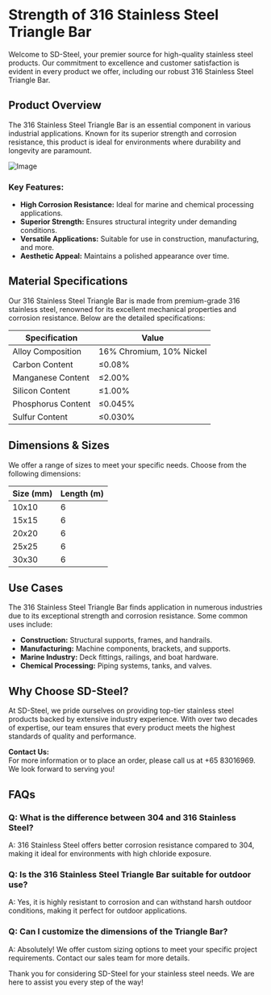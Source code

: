 # Strength of 316 Stainless Steel Triangle Bar

Welcome to SD-Steel, your premier source for high-quality stainless steel products. Our commitment to excellence and customer satisfaction is evident in every product we offer, including our robust 316 Stainless Steel Triangle Bar. 

## Product Overview

The 316 Stainless Steel Triangle Bar is an essential component in various industrial applications. Known for its superior strength and corrosion resistance, this product is ideal for environments where durability and longevity are paramount.

![Image](https://github.com/user-attachments/assets/2567258e-e124-4816-932d-1809bd27ef0b)

### Key Features:
- **High Corrosion Resistance:** Ideal for marine and chemical processing applications.
- **Superior Strength:** Ensures structural integrity under demanding conditions.
- **Versatile Applications:** Suitable for use in construction, manufacturing, and more.
- **Aesthetic Appeal:** Maintains a polished appearance over time.

## Material Specifications

Our 316 Stainless Steel Triangle Bar is made from premium-grade 316 stainless steel, renowned for its excellent mechanical properties and corrosion resistance. Below are the detailed specifications:

| Specification       | Value                       |
|---------------------|-----------------------------|
| Alloy Composition   | 16% Chromium, 10% Nickel    |
| Carbon Content      | ≤0.08%                      |
| Manganese Content   | ≤2.00%                      |
| Silicon Content     | ≤1.00%                      |
| Phosphorus Content  | ≤0.045%                     |
| Sulfur Content      | ≤0.030%                     |

## Dimensions & Sizes

We offer a range of sizes to meet your specific needs. Choose from the following dimensions:

| Size (mm) | Length (m) |
|-----------|------------|
| 10x10     | 6          |
| 15x15     | 6          |
| 20x20     | 6          |
| 25x25     | 6          |
| 30x30     | 6          |

## Use Cases

The 316 Stainless Steel Triangle Bar finds application in numerous industries due to its exceptional strength and corrosion resistance. Some common uses include:

- **Construction:** Structural supports, frames, and handrails.
- **Manufacturing:** Machine components, brackets, and supports.
- **Marine Industry:** Deck fittings, railings, and boat hardware.
- **Chemical Processing:** Piping systems, tanks, and valves.

## Why Choose SD-Steel?

At SD-Steel, we pride ourselves on providing top-tier stainless steel products backed by extensive industry experience. With over two decades of expertise, our team ensures that every product meets the highest standards of quality and performance.

**Contact Us:**  
For more information or to place an order, please call us at +65 83016969. We look forward to serving you!

## FAQs

### Q: What is the difference between 304 and 316 Stainless Steel?
A: 316 Stainless Steel offers better corrosion resistance compared to 304, making it ideal for environments with high chloride exposure.

### Q: Is the 316 Stainless Steel Triangle Bar suitable for outdoor use?
A: Yes, it is highly resistant to corrosion and can withstand harsh outdoor conditions, making it perfect for outdoor applications.

### Q: Can I customize the dimensions of the Triangle Bar?
A: Absolutely! We offer custom sizing options to meet your specific project requirements. Contact our sales team for more details.

Thank you for considering SD-Steel for your stainless steel needs. We are here to assist you every step of the way!